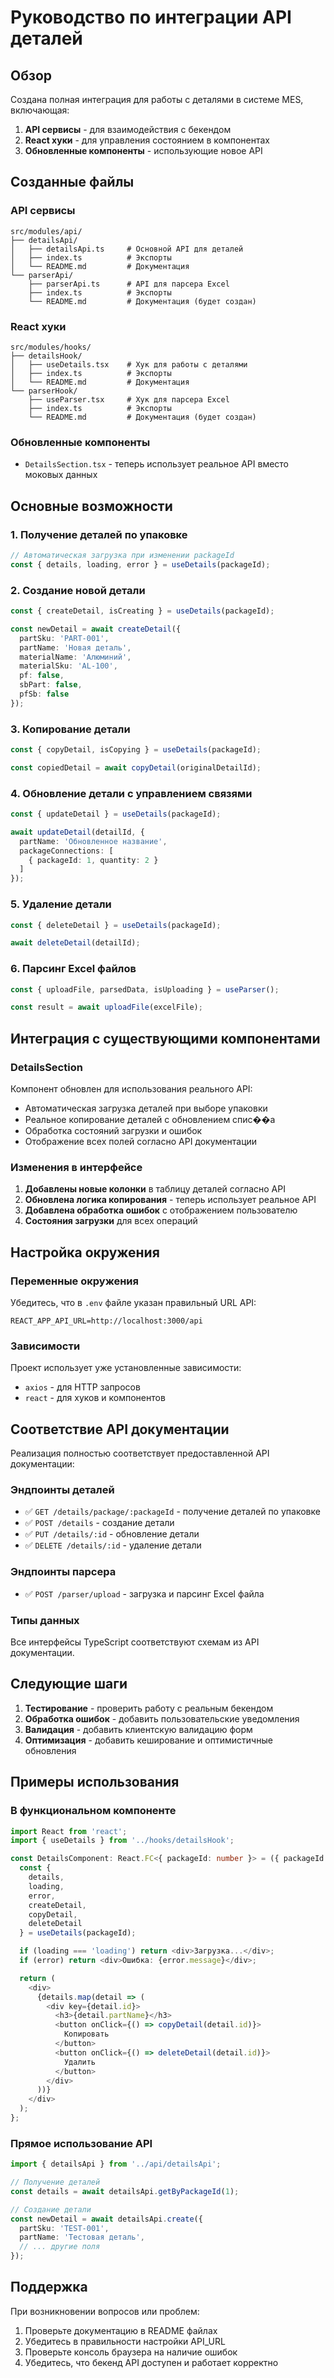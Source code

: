 # Руководство по интеграции API деталей

## Обзор

Создана полная интеграция для работы с деталями в системе MES, включающая:

1. **API сервисы** - для взаимодействия с бекендом
2. **React хуки** - для управления состоянием в компонентах
3. **Обновленные компоненты** - использующие новое API

## Созданные файлы

### API сервисы

```
src/modules/api/
├── detailsApi/
│   ├── detailsApi.ts     # Основной API для деталей
│   ├── index.ts          # Экспорты
│   └── README.md         # Документация
└── parserApi/
    ├── parserApi.ts      # API для парсера Excel
    ├── index.ts          # Экспорты
    └── README.md         # Документация (будет создан)
```

### React хуки

```
src/modules/hooks/
├── detailsHook/
│   ├── useDetails.tsx    # Хук для работы с деталями
│   ├── index.ts          # Экспорты
│   └── README.md         # Документация
└── parserHook/
    ├── useParser.tsx     # Хук для парсера Excel
    ├── index.ts          # Экспорты
    └── README.md         # Документация (будет создан)
```

### Обновленные компоненты

- `DetailsSection.tsx` - теперь использует реальное API вместо моковых данных

## Основные возможности

### 1. Получение деталей по упаковке

```typescript
// Автоматическая загрузка при изменении packageId
const { details, loading, error } = useDetails(packageId);
```

### 2. Создание новой детали

```typescript
const { createDetail, isCreating } = useDetails(packageId);

const newDetail = await createDetail({
  partSku: 'PART-001',
  partName: 'Новая деталь',
  materialName: 'Алюминий',
  materialSku: 'AL-100',
  pf: false,
  sbPart: false,
  pfSb: false
});
```

### 3. Копирование детали

```typescript
const { copyDetail, isCopying } = useDetails(packageId);

const copiedDetail = await copyDetail(originalDetailId);
```

### 4. Обновление детали с управлением связями

```typescript
const { updateDetail } = useDetails(packageId);

await updateDetail(detailId, {
  partName: 'Обновленное название',
  packageConnections: [
    { packageId: 1, quantity: 2 }
  ]
});
```

### 5. Удаление детали

```typescript
const { deleteDetail } = useDetails(packageId);

await deleteDetail(detailId);
```

### 6. Парсинг Excel файлов

```typescript
const { uploadFile, parsedData, isUploading } = useParser();

const result = await uploadFile(excelFile);
```

## Интеграция с существующими компонентами

### DetailsSection

Компонент обновлен для использования реального API:

- Автоматическая загрузка деталей при выборе упаковки
- Реальное копирование деталей с обновлением спис��а
- Обработка состояний загрузки и ошибок
- Отображение всех полей согласно API документации

### Изменения в интерфейсе

1. **Добавлены новые колонки** в таблицу деталей согласно API
2. **Обновлена логика копирования** - теперь использует реальное API
3. **Добавлена обработка ошибок** с отображением пользователю
4. **Состояния загрузки** для всех операций

## Настройка окружения

### Переменные окружения

Убедитесь, что в `.env` файле указан правильный URL API:

```env
REACT_APP_API_URL=http://localhost:3000/api
```

### Зависимости

Проект использует уже установленные зависимости:
- `axios` - для HTTP запросов
- `react` - для хуков и компонентов

## Соответствие API документации

Реализация полностью соответствует предоставленной API документации:

### Эндпоинты деталей

- ✅ `GET /details/package/:packageId` - получение деталей по упаковке
- ✅ `POST /details` - создание детали
- ✅ `PUT /details/:id` - обновление детали
- ✅ `DELETE /details/:id` - удаление детали

### Эндпоинты парсера

- ✅ `POST /parser/upload` - загрузка и парсинг Excel файла

### Типы данных

Все интерфейсы TypeScript соответствуют схемам из API документации.

## Следующие шаги

1. **Тестирование** - проверить работу с реальным бекендом
2. **Обработка ошибок** - добавить пользовательские уведомления
3. **Валидация** - добавить клиентскую валидацию форм
4. **Оптимизация** - добавить кеширование и оптимистичные обновления

## Примеры использования

### В функциональном компоненте

```typescript
import React from 'react';
import { useDetails } from '../hooks/detailsHook';

const DetailsComponent: React.FC<{ packageId: number }> = ({ packageId }) => {
  const {
    details,
    loading,
    error,
    createDetail,
    copyDetail,
    deleteDetail
  } = useDetails(packageId);

  if (loading === 'loading') return <div>Загрузка...</div>;
  if (error) return <div>Ошибка: {error.message}</div>;

  return (
    <div>
      {details.map(detail => (
        <div key={detail.id}>
          <h3>{detail.partName}</h3>
          <button onClick={() => copyDetail(detail.id)}>
            Копировать
          </button>
          <button onClick={() => deleteDetail(detail.id)}>
            Удалить
          </button>
        </div>
      ))}
    </div>
  );
};
```

### Прямое использование API

```typescript
import { detailsApi } from '../api/detailsApi';

// Получение деталей
const details = await detailsApi.getByPackageId(1);

// Создание детали
const newDetail = await detailsApi.create({
  partSku: 'TEST-001',
  partName: 'Тестовая деталь',
  // ... другие поля
});
```

## Поддержка

При возникновении вопросов или проблем:

1. Проверьте документацию в README файлах
2. Убедитесь в правильности настройки API_URL
3. Проверьте консоль браузера на наличие ошибок
4. Убедитесь, что бекенд API доступен и работает корректно